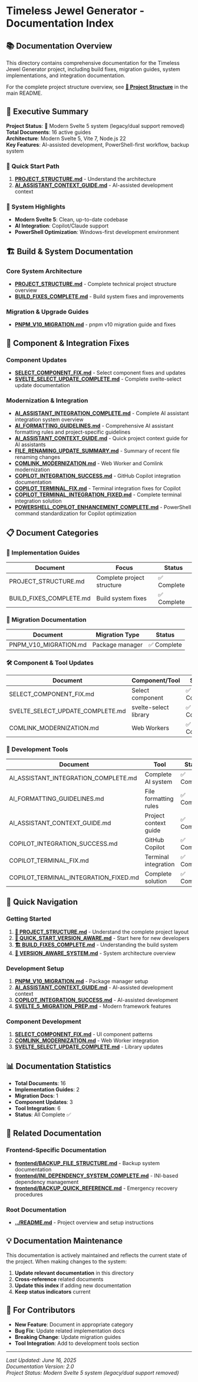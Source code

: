 # Timeless Jewel Generator - Documentation Index

## 📚 Documentation Overview

This directory contains comprehensive documentation for the Timeless Jewel Generator project, including build fixes, migration guides, system implementations, and integration documentation.

For the complete project structure overview, see **[📁 Project Structure](../README.md#-project-structure)** in the main README.

## 🎯 Executive Summary

**Project Status**: 🚧 Modern Svelte 5 system (legacy/dual support removed)  
**Total Documents**: 16 active guides  
**Architecture**: Modern Svelte 5, Vite 7, Node.js 22  
**Key Features**: AI-assisted development, PowerShell-first workflow, backup system

### **🚀 Quick Start Path**

1. **[PROJECT_STRUCTURE.md](PROJECT_STRUCTURE.md)** - Understand the architecture
2. **[AI_ASSISTANT_CONTEXT_GUIDE.md](AI_ASSISTANT_CONTEXT_GUIDE.md)** - AI-assisted development context

### **🔧 System Highlights**

- **Modern Svelte 5**: Clean, up-to-date codebase
- **AI Integration**: Copilot/Claude support
- **PowerShell Optimization**: Windows-first development environment

## 🏗️ Build & System Documentation

### **Core System Architecture**

- **[PROJECT_STRUCTURE.md](PROJECT_STRUCTURE.md)** - Complete technical project structure overview
- **[BUILD_FIXES_COMPLETE.md](BUILD_FIXES_COMPLETE.md)** - Build system fixes and improvements

### **Migration & Upgrade Guides**

- **[PNPM_V10_MIGRATION.md](PNPM_V10_MIGRATION.md)** - pnpm v10 migration guide and fixes

## 🔧 Component & Integration Fixes

### **Component Updates**

- **[SELECT_COMPONENT_FIX.md](SELECT_COMPONENT_FIX.md)** - Select component fixes and updates
- **[SVELTE_SELECT_UPDATE_COMPLETE.md](SVELTE_SELECT_UPDATE_COMPLETE.md)** - Complete svelte-select update documentation

### **Modernization & Integration**

- **[AI_ASSISTANT_INTEGRATION_COMPLETE.md](AI_ASSISTANT_INTEGRATION_COMPLETE.md)** - Complete AI assistant integration system overview
- **[AI_FORMATTING_GUIDELINES.md](AI_FORMATTING_GUIDELINES.md)** - Comprehensive AI assistant formatting rules and project-specific guidelines
- **[AI_ASSISTANT_CONTEXT_GUIDE.md](AI_ASSISTANT_CONTEXT_GUIDE.md)** - Quick project context guide for AI assistants
- **[FILE_RENAMING_UPDATE_SUMMARY.md](FILE_RENAMING_UPDATE_SUMMARY.md)** - Summary of recent file renaming changes
- **[COMLINK_MODERNIZATION.md](COMLINK_MODERNIZATION.md)** - Web Worker and Comlink modernization
- **[COPILOT_INTEGRATION_SUCCESS.md](COPILOT_INTEGRATION_SUCCESS.md)** - GitHub Copilot integration documentation
- **[COPILOT_TERMINAL_FIX.md](COPILOT_TERMINAL_FIX.md)** - Terminal integration fixes for Copilot
- **[COPILOT_TERMINAL_INTEGRATION_FIXED.md](COPILOT_TERMINAL_INTEGRATION_FIXED.md)** - Complete terminal integration solution
- **[POWERSHELL_COPILOT_ENHANCEMENT_COMPLETE.md](POWERSHELL_COPILOT_ENHANCEMENT_COMPLETE.md)** - PowerShell command standardization for Copilot optimization

## 📋 Document Categories

### **🎯 Implementation Guides**

| Document                         | Focus                      | Status      |
| -------------------------------- | -------------------------- | ----------- |
| PROJECT_STRUCTURE.md             | Complete project structure | ✅ Complete |
| BUILD_FIXES_COMPLETE.md          | Build system fixes         | ✅ Complete |

### **🔄 Migration Documentation**

| Document               | Migration Type    | Status      |
| ---------------------- | ----------------- | ----------- |
| PNPM_V10_MIGRATION.md  | Package manager   | ✅ Complete |

### **🛠️ Component & Tool Updates**

| Document                         | Component/Tool        | Status      |
| -------------------------------- | --------------------- | ----------- |
| SELECT_COMPONENT_FIX.md          | Select component      | ✅ Complete |
| SVELTE_SELECT_UPDATE_COMPLETE.md | svelte-select library | ✅ Complete |
| COMLINK_MODERNIZATION.md         | Web Workers           | ✅ Complete |

### **🤖 Development Tools**

| Document                              | Tool                  | Status      |
| ------------------------------------- | --------------------- | ----------- |
| AI_ASSISTANT_INTEGRATION_COMPLETE.md  | Complete AI system    | ✅ Complete |
| AI_FORMATTING_GUIDELINES.md           | File formatting rules | ✅ Complete |
| AI_ASSISTANT_CONTEXT_GUIDE.md         | Project context guide | ✅ Complete |
| COPILOT_INTEGRATION_SUCCESS.md        | GitHub Copilot        | ✅ Complete |
| COPILOT_TERMINAL_FIX.md               | Terminal integration  | ✅ Complete |
| COPILOT_TERMINAL_INTEGRATION_FIXED.md | Complete solution     | ✅ Complete |

## 🚀 Quick Navigation

### **Getting Started**

1. **[📁 PROJECT_STRUCTURE.md](PROJECT_STRUCTURE.md)** - Understand the complete project layout
2. **[🚀 QUICK_START_VERSION_AWARE.md](QUICK_START_VERSION_AWARE.md)** - Start here for new developers
3. **[🏗️ BUILD_FIXES_COMPLETE.md](BUILD_FIXES_COMPLETE.md)** - Understanding the build system
4. **[🔄 VERSION_AWARE_SYSTEM.md](VERSION_AWARE_SYSTEM.md)** - System architecture overview

### **Development Setup**

1. **[PNPM_V10_MIGRATION.md](PNPM_V10_MIGRATION.md)** - Package manager setup
2. **[AI_ASSISTANT_CONTEXT_GUIDE.md](AI_ASSISTANT_CONTEXT_GUIDE.md)** - AI-assisted development context
3. **[COPILOT_INTEGRATION_SUCCESS.md](COPILOT_INTEGRATION_SUCCESS.md)** - AI-assisted development
4. **[SVELTE_5_MIGRATION_PREP.md](SVELTE_5_MIGRATION_PREP.md)** - Modern framework features

### **Component Development**

1. **[SELECT_COMPONENT_FIX.md](SELECT_COMPONENT_FIX.md)** - UI component patterns
2. **[COMLINK_MODERNIZATION.md](COMLINK_MODERNIZATION.md)** - Web Worker integration
3. **[SVELTE_SELECT_UPDATE_COMPLETE.md](SVELTE_SELECT_UPDATE_COMPLETE.md)** - Library updates

## 📊 Documentation Statistics

- **Total Documents**: 16
- **Implementation Guides**: 2
- **Migration Docs**: 1
- **Component Updates**: 3
- **Tool Integration**: 6
- **Status**: All Complete ✅

## 🔗 Related Documentation

### **Frontend-Specific Documentation**

- **[frontend/BACKUP_FILE_STRUCTURE.md](../frontend/BACKUP_FILE_STRUCTURE.md)** - Backup system documentation
- **[frontend/INI_DEPENDENCY_SYSTEM_COMPLETE.md](../frontend/INI_DEPENDENCY_SYSTEM_COMPLETE.md)** - INI-based dependency management
- **[frontend/BACKUP_QUICK_REFERENCE.md](../frontend/BACKUP_QUICK_REFERENCE.md)** - Emergency recovery procedures

### **Root Documentation**

- **[../README.md](../README.md)** - Project overview and setup instructions

## 💡 Documentation Maintenance

This documentation is actively maintained and reflects the current state of the project. When making changes to the system:

1. **Update relevant documentation** in this directory
2. **Cross-reference** related documents
3. **Update this index** if adding new documentation
4. **Keep status indicators** current

## 🎯 For Contributors

- **New Feature**: Document in appropriate category
- **Bug Fix**: Update related implementation docs
- **Breaking Change**: Update migration guides
- **Tool Integration**: Add to development tools section

---

_Last Updated: June 16, 2025_  
_Documentation Version: 2.0_  
_Project Status: Modern Svelte 5 system (legacy/dual support removed)_
